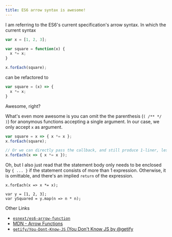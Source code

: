 ```yaml
---
title: ES6 arrow syntax is awesome!
---
```


I am referring to the ES6's current specification's arrow syntax. In which the current syntax 

```js
var x = [1, 2, 3];

var square = function(x) {
  x *= x;
}

x.forEach(square);
```

can be refactored to

```js
var square = (x) => {
  x *= x;
}
```

Awesome, right?

What's even more awesome is you can omit the the parenthesis (```( /** */ )```) for anonymous functions accepting a single argument. In our case, we only accept ```x``` as argument.


```js
var square = x => { x *= x };
x.forEach(square);

// Or we can directly pass the callback, and still produce 1-liner, less, beautiful code.
x.forEach(x => { x *= x });
```

Oh, but I also just read that the statement body only needs to be enclosed by ```{ ... }``` if the statement consists of more than 1 expression. Otherwise, it is omittable, and there's an implied ```return``` of the expression.

```
x.forEach(x => x *= x);

var y = [1, 2, 3];
var ySquared = y.map(n => n * n);
```

Other Links

- [```esnext/es6-arrow-function```](https://github.com/esnext/es6-arrow-function)
- [MDN - Arrow Functions](https://developer.mozilla.org/en-US/docs/Web/JavaScript/Reference/Functions/Arrow_functions)
- [```getify/You-Dont-Know-JS``` (You Don't Know JS by @getify](https://github.com/getify/You-Dont-Know-JS/blob/master/es6%20%26%20beyond/ch2.md#arrow-functions)

